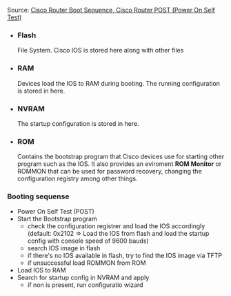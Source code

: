 Source: [Cisco Router Boot Sequence, Cisco Router POST (Power On Self Test)](https://www.omnisecu.com/cisco-certified-network-associate-ccna/cisco-router-boot-sequence.php)

- ### Flash 
	File System. Cisco IOS is stored here along with other files
- ### RAM
	Devices load the IOS to RAM during booting. The running configuration is stored in here.
- ### NVRAM
	The startup configuration is stored in here.
- ### ROM
	Contains the bootstrap program that Cisco devices use for starting other program such as the IOS. It also provides an eviroment **ROM Monitor** or ROMMON that can be used for password recovery, changing the configuration registry among other things. 

### Booting sequense
- Power On Self Test (POST)
- Start the Bootstrap program
	- check the configuration registrer and load the IOS accordingly (default: 0x2102 => Load the IOS from flash and load the startup config with console speed of 9600 bauds)
	- search IOS image in flash
	- if there's no IOS available in flash, try to find the IOS image via TFTP
	- if unsuccessful load ROMMON from ROM
- Load IOS to RAM
- Search for startup config in NVRAM and apply
	- if non is present, run configuratio wizard


